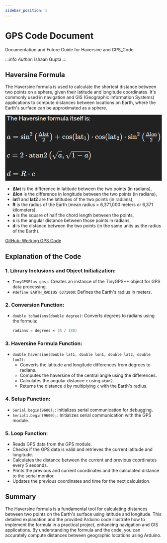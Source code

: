 ```yaml
---
sidebar_position: 5
---
```


# GPS Code Document

Documentation and Future Guide for Haversine and GPS_Code 

:::info
*Author:* Ishaan Gupta
:::

## Haversine Formula

The Haversine formula is used to calculate the shortest distance between two points on a sphere, given their latitude and longitude coordinates. It's commonly used in navigation and GIS (Geographic Information Systems) applications to compute distances between locations on Earth, where the Earth's surface can be approximated as a sphere.

![Haversine Formula](img/Haversine.png)

- **Δlat** is the difference in latitude between the two points (in radians),
- **Δlon** is the difference in longitude between the two points (in radians),
- **lat1** and **lat2** are the latitudes of the two points (in radians),
- **R** is the radius of the Earth (mean radius = 6,371,000 meters or 6,371 kilometers),
- **a** is the square of half the chord length between the points,
- **c** is the angular distance between those points in radians,
- **d** is the distance between the two points (in the same units as the radius of the Earth).

[GitHub: Working GPS Code](https://github.com/Redback-Operations/redback-orion/blob/main/IoT_GPS/Working_gps_code.ino)

## Explanation of the Code

### 1. Library Inclusions and Object Initialization:
- `TinyGPSPlus gps;`: Creates an instance of the TinyGPS++ object for GPS data processing.
- `#define EARTH_RADIUS 6371000`: Defines the Earth's radius in meters.

### 2. Conversion Function:
- `double toRadians(double degree)`: Converts degrees to radians using the formula:
  ```cpp
  radians = degrees × (π / 180)

### 3. Haversine Formula Function:
- `double haversine(double lat1, double lon1, double lat2, double lon2)`:
  - Converts the latitude and longitude differences from degrees to radians.
  - Computes the haversine of the central angle using the differences.
  - Calculates the angular distance `c` using `atan2`.
  - Returns the distance `d` by multiplying `c` with the Earth's radius.

### 4. Setup Function:
- `Serial.begin(9600);`: Initializes serial communication for debugging.
- `Serial1.begin(9600);`: Initializes serial communication with the GPS module.

### 5. Loop Function:
- Reads GPS data from the GPS module.
- Checks if the GPS data is valid and retrieves the current latitude and longitude.
- Calculates the distance between the current and previous coordinates every 5 seconds.
- Prints the previous and current coordinates and the calculated distance to the serial monitor.
- Updates the previous coordinates and time for the next calculation.

## Summary
The Haversine formula is a fundamental tool for calculating distances between two points on the Earth's surface using latitude and longitude. This detailed explanation and the provided Arduino code illustrate how to implement the formula in a practical project, enhancing navigation and GIS applications. By understanding the formula and the code, you can accurately compute distances between geographic locations using Arduino.
